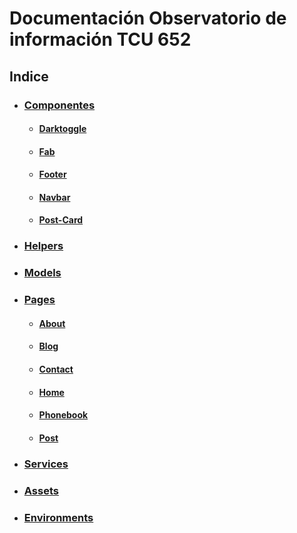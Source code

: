# Documentación Observatorio de información TCU 652 

## Indice
   * ### [Componentes](Observatorio/src/app/components)
      * #### [Darktoggle](Observatorio/src/app/darktoggle)
      * #### [Fab](Observatorio/src/app/fab)
      * #### [Footer](Observatorio/src/app/footer)
      * #### [Navbar](Observatorio/src/app/navbar)
      * #### [Post-Card](Observatorio/src/app/post-card)
   * ### [Helpers](Observatorio/src/app/helpers)
   * ### [Models](Observatorio/src/app/models)
   * ### [Pages](Observatorio/src/app/pages)
      * #### [About](Observatorio/src/app/about)
      * #### [Blog](Observatorio/src/app/blog)
      * #### [Contact](Observatorio/src/app/contact)
      * #### [Home](Observatorio/src/app/home)
      * #### [Phonebook](Observatorio/src/app/phonebook)
      * #### [Post](Observatorio/src/app/post)
   * ### [Services](Observatorio/src/app/services)
   * ### [Assets](Observatorio/src/assets)
   * ### [Environments](Observatorio/src/environments)

